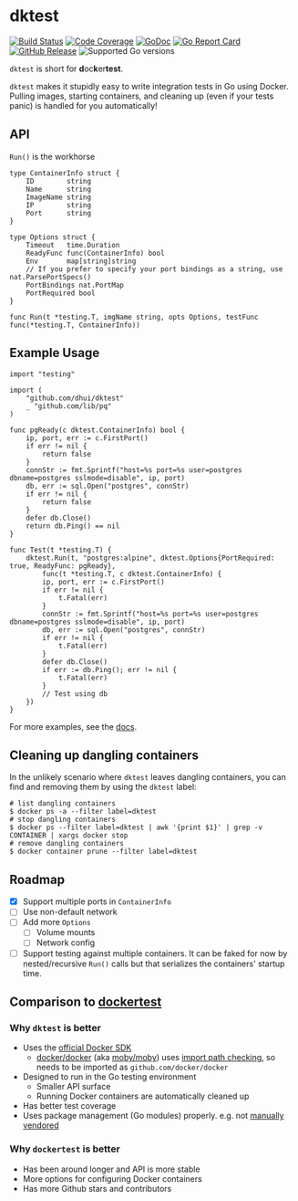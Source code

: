 # dktest

[![Build Status](https://img.shields.io/travis/dhui/dktest/master.svg)](https://travis-ci.org/dhui/dktest) [![Code Coverage](https://img.shields.io/codecov/c/github/dhui/dktest.svg)](https://codecov.io/gh/dhui/dktest) [![GoDoc](https://godoc.org/github.com/dhui/dktest?status.svg)](https://godoc.org/github.com/dhui/dktest) [![Go Report Card](https://goreportcard.com/badge/github.com/dhui/dktest)](https://goreportcard.com/report/github.com/dhui/dktest) [![GitHub Release](https://img.shields.io/github/release/dhui/dktest/all.svg)](https://github.com/dhui/dktest/releases) ![Supported Go versions](https://img.shields.io/badge/Go-1.11-lightgrey.svg)

`dktest` is short for **d**oc**k**er**test**.

`dktest` makes it stupidly easy to write integration tests in Go using Docker. Pulling images, starting containers, and cleaning up (even if your tests panic) is handled for you automatically!

## API

`Run()` is the workhorse

```golang
type ContainerInfo struct {
    ID        string
    Name      string
    ImageName string
    IP        string
    Port      string
}

type Options struct {
    Timeout   time.Duration
    ReadyFunc func(ContainerInfo) bool
    Env       map[string]string
    // If you prefer to specify your port bindings as a string, use nat.ParsePortSpecs()
    PortBindings nat.PortMap
    PortRequired bool
}

func Run(t *testing.T, imgName string, opts Options, testFunc func(*testing.T, ContainerInfo))
```

## Example Usage

```golang
import "testing"

import (
    "github.com/dhui/dktest"
    _ "github.com/lib/pq"
)

func pgReady(c dktest.ContainerInfo) bool {
    ip, port, err := c.FirstPort()
    if err != nil {
        return false
    }
    connStr := fmt.Sprintf("host=%s port=%s user=postgres dbname=postgres sslmode=disable", ip, port)
    db, err := sql.Open("postgres", connStr)
    if err != nil {
        return false
    }
    defer db.Close()
    return db.Ping() == nil
}

func Test(t *testing.T) {
    dktest.Run(t, "postgres:alpine", dktest.Options{PortRequired: true, ReadyFunc: pgReady},
        func(t *testing.T, c dktest.ContainerInfo) {
        ip, port, err := c.FirstPort()
        if err != nil {
            t.Fatal(err)
        }
        connStr := fmt.Sprintf("host=%s port=%s user=postgres dbname=postgres sslmode=disable", ip, port)
        db, err := sql.Open("postgres", connStr)
        if err != nil {
            t.Fatal(err)
        }
        defer db.Close()
        if err := db.Ping(); err != nil {
            t.Fatal(err)
        }
        // Test using db
    })
}
```

For more examples, see the [docs](https://godoc.org/github.com/dhui/dktest).

## Cleaning up dangling containers

In the unlikely scenario where `dktest` leaves dangling containers,
you can find and removing them by using the `dktest` label:

```shell
# list dangling containers
$ docker ps -a --filter label=dktest
# stop dangling containers
$ docker ps --filter label=dktest | awk '{print $1}' | grep -v CONTAINER | xargs docker stop
# remove dangling containers
$ docker container prune --filter label=dktest
```

## Roadmap

* [x] Support multiple ports in `ContainerInfo`
* [ ] Use non-default network
* [ ] Add more `Options`
  * [ ] Volume mounts
  * [ ] Network config
* [ ] Support testing against multiple containers. It can be faked for now by nested/recursive `Run()` calls but that serializes the containers' startup time.

## Comparison to [dockertest](https://github.com/ory/dockertest)

### Why `dktest` is better

* Uses the [official Docker SDK](https://github.com/docker/docker)
  * [docker/docker](https://github.com/docker/docker) (aka [moby/moby](https://github.com/moby/moby)) uses [import path checking](https://golang.org/cmd/go/#hdr-Import_path_checking), so needs to be imported as `github.com/docker/docker`
* Designed to run in the Go testing environment
  * Smaller API surface
  * Running Docker containers are automatically cleaned up
* Has better test coverage
* Uses package management (Go modules) properly. e.g. not [manually vendored](https://github.com/ory/dockertest/pull/122)

### Why `dockertest` is better

* Has been around longer and API is more stable
* More options for configuring Docker containers
* Has more Github stars and contributors
